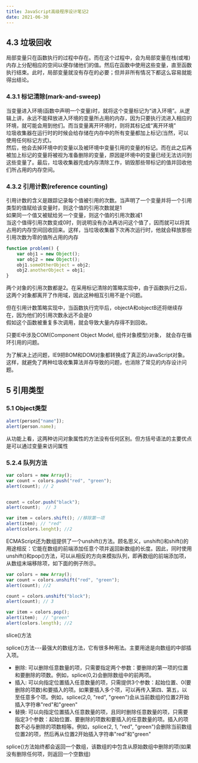 ```yaml
---
title: JavaScript高级程序设计笔记2
date: 2021-06-30
---  
```


## 4.3 垃圾回收  

局部变量只在函数执行的过程中存在。而在这个过程中，会为局部变量在栈(或堆)内存上分配相应的空间以便存储他们的值。然后在函数中使用这些变量，直至函数执行结束。此时，局部变量就没有存在的必要；但并非所有情况下都这么容易就能得出结论。  


### 4.3.1 标记清除(mark-and-sweep)  

当变量进入环境(函数中声明一个变量)时，就将这个变量标记为“进入环境”。从逻辑上讲，永远不能释放进入环境的变量所占用的内存，因为只要执行流进入相应的环境，就可能会用到他们。而当变量离开环境时，则将其标记成“离开环境”  
垃圾收集器在运行时的时候会给存储在内存中的所有变量都加上标记(当然，可以使用任何标记方式)。  
然后，他会去掉环境中的变量以及被环境中变量引用的变量的标记。而在此之后再被加上标记的变量将被视为准备删除的变量，原因是环境中的变量已经无法访问到这些变量了。最后，垃圾收集器完成内存清除工作，销毁那些带标记的值并回收他们所占用的内存空间。   


### 4.3.2 引用计数(reference counting)  

引用计数的含义是跟踪记录每个值被引用的次数。当声明了一个变量并将一个引用类型的值赋给该变量时，则这个值的引用次数就是1  
如果同一个值又被赋给另一个变量，则这个值的引用次数减1  
当这个值得引用次数变成0时，则说明没有办法再访问这个值了，因而就可以将其占用的内存空间回收回来。这样，当垃圾收集器下次再次运行时，他就会释放那些引用次数为零的值所占用的内存  

```js
function problem() {
    var obj1 = new Object();
    var obj2 = new Object();
    obj1.someOtherObject = obj2;
    obj2.anotherObject = obj1;
}
```  
两个对象的引用次数都是2。在采用标记清除的策略实现中，由于函数执行之后，这两个对象都离开了作用域，因此这种相互引用不是个问题。  

但在引用计数策略实现中，当函数执行完毕后，objectA和objectB还将继续存在，因为他们的引用次数永远不会是0  
假如这个函数被重复多次调用，就会导致大量内存得不到回收。    

只要IE中涉及COM(Component Object Model, 组件对象模型)对象， 就会存在循环引用的问题。    

为了解决上述问题，IE9把BOM和DOM对象都转换成了真正的JavaScript对象。这样，就避免了两种垃圾收集算法并存导致的问题，也消除了常见的内存设计问题。 


## 5 引用类型  

### 5.1 Object类型  

```js
alert(person["name"]);
alert(person.name);
```
从功能上看，这两种访问对象属性的方法没有任何区别。但方括号语法的主要优点是可以通过变量来访问属性  


### 5.2.4 队列方法   

```js
var colors = new Array();
var count = colors.push("red", "green");
alert(count); // 2


count = color.push("black");
alert(count);  // 3

var item = colors.shift(); //移除第一项
alert(item); // "red"
alert(colors.lenght); //2
```  

ECMAScript还为数组提供了一个unshift()方法。顾名思义，unshift()和shift()的用途相反：它能在数组的前端添加任意个项并返回新数组的长度。因此，同时使用unshift()和pop()方法，可以从相反的方向来模拟队列，即再数组的前端添加项，从数组末端移除项，如下面的例子所示。  

```js
var colors = new Array();
var count = colors.unshift("red", "green");
alert(count); //2

count = colors.unshift("block");
alert(count); // 3

var item = colors.pop();
alert(item);  // "green"
alert(colors.length); //2
```

slice()方法  


splice()方法---最强大的数组方法，它有很多种用法。主要用途是向数组的中部插入项。  

+ 删除: 可以删除任意数量的项，只需要指定两个参数：要删除的第一项的位置和要删除的项数。例如，splice(0,2)会删除数组中的前两项。  
+ 插入: 可以向指定位置插入任意数量的项，只需提供3个参数：起始位置、0(要删除的项数)和要插入的项。如果要插入多个项，可以再传入第四、第五，以至任意多个项。例如，splice(2,0, "red", "green")会从当前数组的位置2开始插入字符串"red"和"green"  
+ 替换: 可以向指定位置插入任意数量的项，且同时删除任意数量的项，只需要指定3个参数：起始位置、要删除的项数和要插入的任意数量的项。插入的项数不必与删除的项数相等。例如，splice(2, 1, "red", "green")会删除当前数组位置2的项，然后再从位置2开始插入字符串"red"和"green"  

splice()方法始终都会返回一个数组，该数组的中包含从原始数组中删除的项(如果没有删除任何项，则返回一个空数组)  

